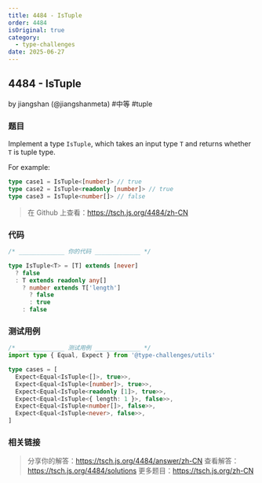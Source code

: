 ```yaml
---
title: 4484 - IsTuple
order: 4484
isOriginal: true
category:
  - type-challenges
date: 2025-06-27
---
```


4484 - IsTuple
-------
by jiangshan (@jiangshanmeta) #中等 #tuple

### 题目

Implement a type ```IsTuple```, which takes an input type ```T``` and returns whether ```T``` is tuple type.

For example:

```typescript
type case1 = IsTuple<[number]> // true
type case2 = IsTuple<readonly [number]> // true
type case3 = IsTuple<number[]> // false
```

> 在 Github 上查看：https://tsch.js.org/4484/zh-CN

### 代码

```ts
/* _____________ 你的代码 _____________ */

type IsTuple<T> = [T] extends [never]
  ? false
  : T extends readonly any[]
    ? number extends T['length']
      ? false
      : true
    : false

```

### 测试用例

```ts
/* _____________ 测试用例 _____________ */
import type { Equal, Expect } from '@type-challenges/utils'

type cases = [
  Expect<Equal<IsTuple<[]>, true>>,
  Expect<Equal<IsTuple<[number]>, true>>,
  Expect<Equal<IsTuple<readonly [1]>, true>>,
  Expect<Equal<IsTuple<{ length: 1 }>, false>>,
  Expect<Equal<IsTuple<number[]>, false>>,
  Expect<Equal<IsTuple<never>, false>>,
]

```

### 相关链接

> 分享你的解答：https://tsch.js.org/4484/answer/zh-CN
> 查看解答：https://tsch.js.org/4484/solutions
> 更多题目：https://tsch.js.org/zh-CN
